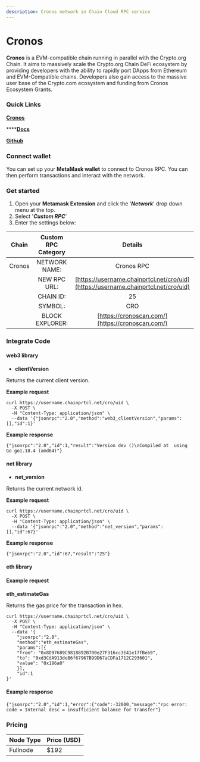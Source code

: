 ```yaml
---
description: Cronos network in Chain Cloud RPC service
---
```


# Cronos

**Cronos** is a EVM-compatible chain running in parallel with the Crypto.org Chain. It aims to massively scale the Crypto.org Chain DeFi ecosystem by providing developers with the ability to rapidly port DApps from Ethereum and EVM-Compatible chains. Developers also gain access to the massive user base of the Crypto.com ecosystem and funding from Cronos Ecosystem Grants.

### **Quick Links**[​](https://docs.chain.com/docs/cloud/supported-chains/cronos/#quick-links) <a href="#quick-links" id="quick-links"></a>

****[**Cronos**](https://cronos.org/)****

****[**Docs**](https://docs.cronos.org/getting-started/readme)**​**

****[**Github**](https://github.com/crypto-org-chain/cronos)****

### Connect wallet[​](https://docs.chain.com/docs/cloud/supported-chains/cronos/#connect-wallet) <a href="#connect-wallet" id="connect-wallet"></a>

You can set up your **MetaMask wallet** to connect to Cronos RPC. You can then perform transactions and interact with the network.

### Get started[​](https://docs.chain.com/docs/cloud/supported-chains/cronos/#get-started) <a href="#get-started" id="get-started"></a>

1. Open your **Metamask Extension** and click the '_**Network**_' drop down menu at the top.
2. Select '_**Custom RPC**_'
3. Enter the settings below:

| Chain  | Custom RPC Category |                                   Details                                    |
| :----: | :-----------------: | :--------------------------------------------------------------------------: |
| Cronos |    NETWORK NAME:    |                                  Cronos RPC                                  |
|        |    NEW RPC URL:     | [https://username.chainprtcl.net/cro/uid](https://username.chainprtcl.net/cro/uid) |
|        |      CHAIN ID:      |                                      25                                      |
|        |       SYMBOL:       |                                     CRO                                      |
|        |   BLOCK EXPLORER:   |               [https://cronoscan.com/](https://cronoscan.com/)               |

### Integrate Code[​](https://docs.chain.com/docs/cloud/supported-chains/cronos/#gnosis-1) <a href="#gnosis-1" id="gnosis-1"></a>

#### web3 library[​](https://docs.chain.com/docs/cloud/supported-chains/cronos/#web3-library) <a href="#web3-library" id="web3-library"></a>

* **clientVersion**

Returns the current client version.

**Example request**[**​**](https://docs.chain.com/docs/cloud/supported-chains/cronos/#example-request)

```
curl https://username.chainprtcl.net/cro/uid \
  -X POST \
  -H "Content-Type: application/json" \
  --data '{"jsonrpc":"2.0","method":"web3_clientVersion","params":[],"id":1}'
```

**Example response**[**​**](https://docs.chain.com/docs/cloud/supported-chains/cronos/#example-response)

```
{"jsonrpc":"2.0","id":1,"result":"Version dev ()\nCompiled at  using Go go1.18.4 (amd64)"}
```

#### net library[​](https://docs.chain.com/docs/cloud/supported-chains/cronos/#net-library) <a href="#net-library" id="net-library"></a>

* **net\_version**

Returns the current network id.

**Example request**[**​**](https://docs.chain.com/docs/cloud/supported-chains/cronos/#example-request-1)

```
curl https://username.chainprtcl.net/cro/uid \
  -X POST \
  -H "Content-Type: application/json" \
  --data '{"jsonrpc":"2.0","method":"net_version","params":[],"id":67}'
```

**Example response**[**​**](https://docs.chain.com/docs/cloud/supported-chains/cronos/#example-response-1)

```
{"jsonrpc":"2.0","id":67,"result":"25"}
```

#### eth library[​](https://docs.chain.com/docs/cloud/supported-chains/cronos/#eth-library) <a href="#eth-library" id="eth-library"></a>

#### Example request[​](https://docs.chain.com/docs/cloud/supported-chains/cronos/#example-request-2) <a href="#example-request-2" id="example-request-2"></a>

**eth\_estimateGas**

Returns the gas price for the transaction in hex.

```
curl https://username.chainprtcl.net/cro/uid \
  -X POST \
  -H "Content-Type: application/json" \
  --data '{
    "jsonrpc":"2.0",
    "method":"eth_estimateGas",
    "params":[{
    "from": "0x8D97689C9818892B700e27F316cc3E41e17fBeb9",
    "to": "0xd3CdA913deB6f67967B99D67aCDFa1712C293601",
    "value": "0x186a0"
    }],
    "id":1
}'
```

#### Example response[​](https://docs.chain.com/docs/cloud/supported-chains/cronos/#example-response-2) <a href="#example-response-2" id="example-response-2"></a>

```
{"jsonrpc":"2.0","id":1,"error":{"code":-32000,"message":"rpc error: code = Internal desc = insufficient balance for transfer"}
```

### Pricing[​](https://docs.chain.com/docs/cloud/supported-chains/cronos/#pricing) <a href="#pricing" id="pricing"></a>

| Node Type             | Price (USD)          |
| --------------------- | ---------------------|
| Fullnode              | $192                 |